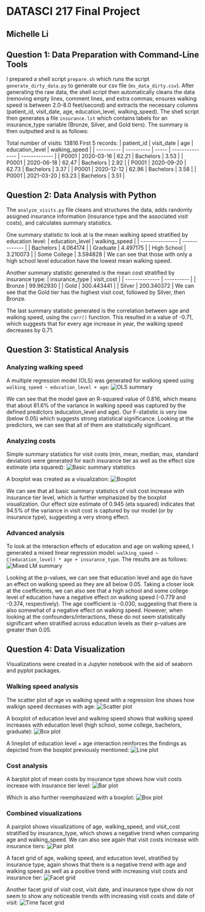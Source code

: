 # DATASCI 217 Final Project
## Michelle Li

## Question 1: Data Preparation with Command-Line Tools
I prepared a shell script `prepare.sh` which runs the script `generate_dirty_data.py` to generate our csv file (`ms_data_dirty.csv`). After generating the raw data, the shell script then automatically cleans the data (removing empty lines, comment lines, and extra commas; ensures walking speed is between 2.0-8.0 feet/second) and extracts the necessary columns (patient_id, visit_date, age, education_level, walking_speed). The shell script then generates a file `insurance.lst` which contains labels for an insurance_type variable (Bronze, Silver, and Gold tiers). The summary is then outputted and is as follows:

Total number of visits: 13816
First 5 records:
| patient_id | visit_date | age   | education_level | walking_speed |
| ---------- | ---------- | ----- | --------------- | ------------- |
| P0001      | 2020-03-16 | 62.21 | Bachelors       | 3.53          |
| P0001      | 2020-06-18 | 62.47 | Bachelors       | 2.92          |
| P0001      | 2020-09-20 | 62.73 | Bachelors       | 3.37          |
| P0001      | 2020-12-12 | 62.96 | Bachelors       | 3.58          | 
| P0001      | 2021-03-20 | 63.23 | Bachelors       | 3.51          | 



## Question 2: Data Analysis with Python
The `analyze_visits.py` file cleans and structures the data, adds randomly assigned insurance information (insurance type and the associated visit costs), and calculates summary statistics.

One summary statistic to look at is the mean walking speed stratified by education level:
| education_level | walking_speed |
| --------------- | ------------- |
| Bachelors       | 4.064174      |
| Graduate        | 4.497175      |
| High School     | 3.210073      |
| Some College    | 3.594828      |
We can see that those with only a high school level education have the lowest mean walking speed.

Another summary statistic generated is the mean cost stratified by insurance type:
| insurance_type | visit_cost |
| -------------- | ---------- |
| Bronze         | 99.962930  |
| Gold           | 300.443441 |
| Silver         | 200.340372 |
We can see that the Gold tier has the highest visit cost, followed by Silver, then Bronze.

The last summary statistic generated is the correlation between age and walking speed, using the `corr()` function. This resulted in a value of -0.71, which suggests that for every age increase in year, the walking speed decreases by 0.71.



## Question 3: Statistical Analysis
### Analyzing walking speed
A multiple regression model (OLS) was generated for walking speed using `walking_speed ~ education_level + age`:
![OLS summary](ols_summary.png)

We can see that the model gave an R-squared value of 0.816, which means that about 81.6% of the variance in walking speed was captured by the defined predictors (education_level and age). Our F-statistic is very low (below 0.05) which suggests strong statistical significance. Looking at the predictors, we can see that all of them are statistically significant.


### Analyzing costs
Simple summary statistics for visit costs (min, mean, median, max, standard deviation) were generated for each insurance tier as well as the effect size estimate (eta squared):
![Basic summary statistics](basic_summary_stats.png)

A boxplot was created as a visualization:
![Boxplot](boxplot.png)

We can see that all basic summary statistics of visit cost increase with insurance tier level, which is further emphasized by the boxplot visualization. Our effect size estimate of 0.945 (eta squared) indicates that 94.5% of the variance in visit cost is captured by our model (or by insurance type), suggesting a very strong effect.


### Advanced analysis
To look at the interaction effects of education and age on walking speed, I generated a mixed linear regression model: `walking_speed ~ C(education_level) * age + insurance_type`. The results are as follows:
![Mixed LM summary](ml_summary.png)

Looking at the p-values, we can see that education level and age do have an effect on walking speed as they are all below 0.05. Taking a closer look at the coefficients, we can also see that a high school and some college level of education have a negative effect on walking speed (-0.779 and -0.374, respectively). The age coefficient is -0.030, suggesting that there is also somewhat of a negative effect on walking speed. However, when looking at the confounders/interactions, these do not seem statistically significant when stratified across education levels as their p-values are greater than 0.05.



## Question 4: Data Visualization
Visualizations were created in a Jupyter notebook with the aid of seaborn and pyplot packages.

### Walking speed analysis
The scatter plot of age vs walking speed with a regression line shows how walkign speed decreases with age:
![Scatter plot](scatterplot.png)

A boxplot of education level and walking speed shows that walking speed increases with education level (high school, some college, bachelors, graduate):
![Box plot](boxplot_edulvl.png)

A lineplot of education level + age interaction reinforces the findings as depicted from the boxplot previously mentioned:
![Line plot](lineplot.png)


### Cost analysis
A barplot plot of mean costs by insurance type shows how visit costs increase with insurance tier level:
![Bar plot](barplot_vc_insurance.png)

Which is also further reemphasized with a boxplot:
![Box plot](boxplot_vc_insurance.png)


### Combined visualizations
A pairplot shows visualizations of age, walking_speed, and visit_cost stratified by insurance_type, which shows a negative trend when comparing age and walking_speed. We can also see again that visit costs increase with insurance tiers:
![Pair plot](pairplot.png)

A facet grid of age, walking speed, and education level, stratified by insurance type, again shows that there is a negative trend with age and walking speed as well as a positive trend with increasing visit costs and insurance tier:
![Facet grid](facetgrid.png)

Another facet grid of visit cost, visit date, and insurance type show do not seem to show any noticeable trends with increasing visit costs and date of visit:
![Time facet grid](time_facetgrid.png)

